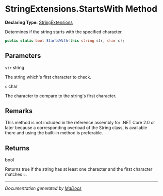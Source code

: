 # StringExtensions.StartsWith Method

**Declaring Type:** [StringExtensions](../Type.md)

Determines if the string starts with the specified character.

```csharp
public static bool StartsWith(this string str, char c);
```

## Parameters

`str`  string

The string which's first character to check.

`c`  char

The character to compare to the string's first character.

## Remarks

This method is not included in the reference assembly for .NET Core 2.0 or later because a corresponding overload of the String class, is available there and using the built\-in method is preferable.

## Returns

bool

Returns true if the string has at least one character and the first character matches `c`.

___

*Documentation generated by [MdDocs](https://github.com/ap0llo/mddocs)*
